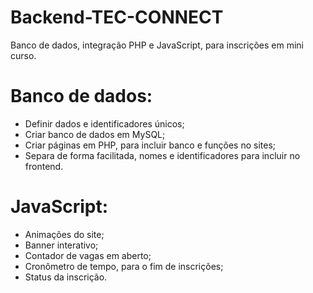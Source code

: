 # Backend-TEC-CONNECT
Banco de dados, integração PHP e JavaScript, para inscrições em mini curso.

# Banco de dados:
* Definir dados e identificadores únicos;
* Criar banco de dados em MySQL;
* Criar páginas em PHP, para incluir banco e funções no sites;
* Separa de forma facilitada, nomes e identificadores para incluir no frontend.

# JavaScript:
* Animações do site;
* Banner interativo;
* Contador de vagas em aberto;
* Cronômetro de tempo, para o fim de inscrições;
* Status da inscrição.
